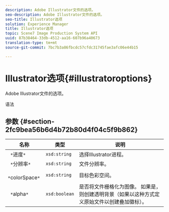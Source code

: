 ```yaml
---
description: Adobe Illustrator文件的选项。
seo-description: Adobe Illustrator文件的选项。
seo-title: Illustrator选项
solution: Experience Manager
title: Illustrator选项
topic: Scene7 Image Production System API
uuid: 87b38464-33db-4512-aa16-607b96a40673
translation-type: tm+mt
source-git-commit: 7bc7b3a86fbcdc57cfdc31745fae3afc06e44b15

---
```



# Illustrator选项{#illustratoroptions}

Adobe Illustrator文件的选项。

语法

## 参数 {#section-2fc9bea56b6d4b72b80d4f04c5f9b862}

| 名称 | 类型 | 说明 |
|---|---|---|
| ` *`进度`*` | `xsd:string` | 选择Illustrator进程。 |
| ` *`分辨率`*` | `xsd:string` | 文件分辨率。 |
| ` *`colorSpace`*` | `xsd:string` | 目标色彩空间。 |
| ` *`alpha`*` | `xsd:boolean` | 是否将文件栅格化为图像。 如果是，则创建透明背景（如果以这种方式定义原始文件以创建叠加徽标）。 |

